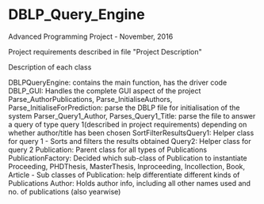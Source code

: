 # DBLP_Query_Engine
Advanced Programming Project - November, 2016

Project requirements described in file "Project Description"

Description of each class

DBLPQueryEngine: contains the main function, has the driver code
DBLP_GUI: Handles the complete GUI aspect of the project
Parse_AuthorPublications, Parse_InitialiseAuthors, Parse_InitialiseForPrediction: parse the DBLP file for initialisation of the system
Parser_Query1_Author, Parses_Query1_Title: parse the file to answer a query of type query 1(described in project requirements) depending on whether author/title has been chosen
SortFilterResultsQuery1: Helper class for query 1 - Sorts and filters the results obtained
Query2: Helper class for query 2
Publication: Parent class for all types of Publications
PublicationFactory: Decided which sub-class of Publication to instantiate
Proceeding, PHDThesis, MasterThesis, Inproceeding, Incollection, Book, Article - Sub classes of Publication: help differentiate different kinds of Publications
Author: Holds author info, including all other names used and no. of publications (also yearwise)
